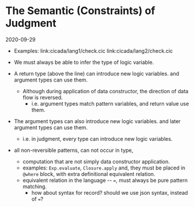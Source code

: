 # The Semantic (Constraints) of Judgment

2020-09-29

- Examples:
  link:cicada/lang1/check.cic
  link:cicada/lang2/check.cic

- We must always be able to infer the type of logic variable.

- A return type (above the line) can introduce new logic variables.
  and argument types can use them.
  - Although during application of data constructor,
    the direction of data flow is reversed.
    - i.e. argument types match pattern variables,
      and return value use them.

- The argument types can also introduce new logic variables.
  and later argument types can use them.
  - i.e. in judgment, every type can introduce new logic variables.

- all non-reversible patterns, can not occur in type,
  - computation that are not simply data constructor application.
  - examples: `Exp.evaluate`, `Closure.apply`
  and, they must be placed in `@where` block,
  with extra definitional equivalent relation.
  - equivalent relation in the language -- `=`,
    must always be pure pattern matching.
    - how about syntax for record?
      should we use json syntax, instead of `=`?

